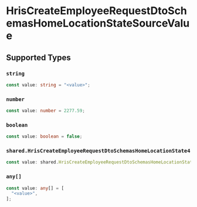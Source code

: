 # HrisCreateEmployeeRequestDtoSchemasHomeLocationStateSourceValue


## Supported Types

### `string`

```typescript
const value: string = "<value>";
```

### `number`

```typescript
const value: number = 2277.59;
```

### `boolean`

```typescript
const value: boolean = false;
```

### `shared.HrisCreateEmployeeRequestDtoSchemasHomeLocationState4`

```typescript
const value: shared.HrisCreateEmployeeRequestDtoSchemasHomeLocationState4 = {};
```

### `any[]`

```typescript
const value: any[] = [
  "<value>",
];
```


